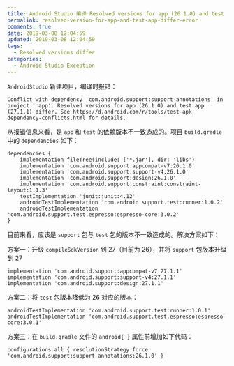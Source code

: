 ```yaml
---
title: Android Studio 编译 Resolved versions for app (26.1.0) and test app (27.1.1) differ 错误
permalink: resolved-version-for-app-and-test-app-differ-error
comments: true
date: 2019-03-08 12:04:59
updated: 2019-03-08 12:04:59
tags:
  - Resolved versions differ
categories:
  - Android Studio Exception
---
```

`AndroidStudio` 新建项目，编译时报错：

```shell
Conflict with dependency 'com.android.support:support-annotations' in project ':app'. Resolved versions for app (26.1.0) and test app (27.1.1) differ. See https://d.android.com/r/tools/test-apk-dependency-conflicts.html for details.
```

从报错信息来看，是 `app` 和 `test` 的依赖版本不一致造成的。项目 `build.gradle` 中的 `dependencies` 如下：

```shell
dependencies {
    implementation fileTree(include: ['*.jar'], dir: 'libs')
    implementation 'com.android.support:appcompat-v7:26.1.0'
    implementation 'com.android.support:support-v4:26.1.0'
    implementation 'com.android.support:design:26.1.0'
    implementation 'com.android.support.constraint:constraint-layout:1.1.3'
    testImplementation 'junit:junit:4.12'
    androidTestImplementation 'com.android.support.test:runner:1.0.2'
    androidTestImplementation 'com.android.support.test.espresso:espresso-core:3.0.2'
}
```

目前来看，应该是 `support` 包与 `test` 包的版本不一致造成的。解决方案如下：

方案一：升级 `compileSdkVersion` 到 27（目前为 26），并将 `support` 包版本升级到 27

```shell
implementation 'com.android.support:appcompat-v7:27.1.1'
implementation 'com.android.support:support-v4:27.1.1'
implementation 'com.android.support:design:27.1.1'
```

方案二：将 `test` 包版本降低为 26 对应的版本：

```shell
androidTestImplementation 'com.android.support.test:runner:1.0.1'
androidTestImplementation 'com.android.support.test.espresso:espresso-core:3.0.1'

```

方案三：在 `build.gradle` 文件的 `android{ }` 属性前增加如下代码：

```shell
configurations.all { resolutionStrategy.force 'com.android.support:support-annotations:26.1.0' }
```
